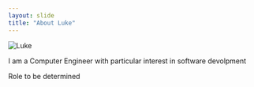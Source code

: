 ```yaml
---
layout: slide
title: "About Luke"
---
```


<img src="https://ibb.co/frnfVhj" alt="Luke">

I am a Computer Engineer with particular interest in software devolpment

Role to be determined
